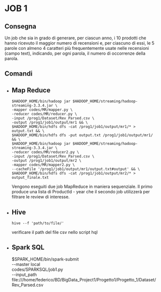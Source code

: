 # JOB 1
## Consegna 
Un job che sia in grado di generare, per ciascun anno, i 10 prodotti che hanno ricevuto il maggior numero di recensioni e, per ciascuno di essi, le 5 parole con almeno 4 caratteri più frequentemente usate nelle recensioni (campo text), indicando, per ogni parola, il numero di occorrenze della parola.

## Comandi
 -  ## Map Reduce
        $HADOOP_HOME/bin/hadoop jar $HADOOP_HOME/streaming/hadoop-streaming-3.3.4.jar \
        -mapper codes/MR/mapper.py \
        -reducer codes/MR/reducer.py \
        -input /prog1/Dataset/Rev_Parsed.csv \
        -output /prog1/job1/output/mr1 && \
        $HADOOP_HOME/bin/hdfs dfs -cat /prog1/job1/output/mr1/* > output.txt && \
        $HADOOP_HOME/bin/hdfs dfs -put output.txt /prog1/job1/output/mr1/ && \
        $HADOOP_HOME/bin/hadoop jar $HADOOP_HOME/streaming/hadoop-streaming-3.3.4.jar \
        -reducer codes/MR/reducer2.py \
        -input /prog1/Dataset/Rev_Parsed.csv \
        -output /prog1/job1/output/mr2 \
        -mapper codes/MR/mapper2.py \
        --cacheFile '/prog1/job1/output/mr1/output.txt#output' && \
        $HADOOP_HOME/bin/hdfs dfs -cat /prog1/job1/output/mr2/* > output_finale.txt

    Vengono eseguiti due job MapReduce in maniera sequenziale. Il primo produce una lista di ProductId - year che il secondo job utilizzerà per filtrare le review di interesse.

 -  ## Hive
        hive --f 'path/to/file/'
       verificare il path del file csv nello script hql

 -  ## Spark SQL
       $SPARK_HOME/bin/spark-submit \
              --master local \
              codes/SPARKSQL/job1.py \
              --input_path file:///home/federico/BD/BigData_Project1/Progetto1/Progetto_1/Dataset/Rev_Parsed.csv